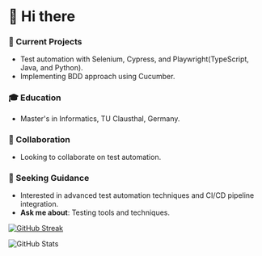 # 👋 Hi there

### 🔭 Current Projects
- Test automation with Selenium, Cypress, and Playwright(TypeScript, Java, and Python).
- Implementing BDD approach using Cucumber.

### 🎓 Education
- Master's in Informatics, TU Clausthal, Germany.

### 🤝 Collaboration
- Looking to collaborate on test automation.

### 🤔 Seeking Guidance
- Interested in advanced test automation techniques and CI/CD pipeline integration.
- **Ask me about**: Testing tools and techniques.


[![GitHub Streak](https://streak-stats.demolab.com?user=mib-coding&theme=whatsapp-dark2&card_width=468)](https://git.io/streak-stats)

![GitHub Stats](https://github-readme-stats.vercel.app/api?username=mib-coding&show_icons=true&theme=radical)
